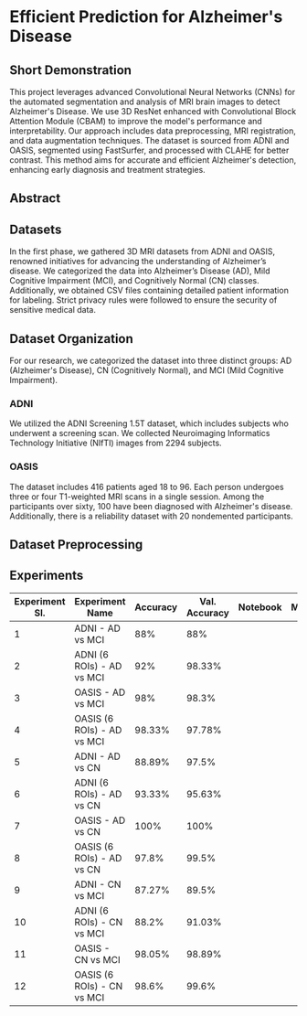 # Efficient Prediction for Alzheimer's Disease

## Short Demonstration
This project leverages advanced Convolutional Neural Networks (CNNs) for the automated segmentation and analysis of MRI brain images to detect Alzheimer's Disease. We use 3D ResNet enhanced with Convolutional Block Attention Module (CBAM) to improve the model's performance and interpretability. Our approach includes data preprocessing, MRI registration, and data augmentation techniques. The dataset is sourced from ADNI and OASIS, segmented using FastSurfer, and processed with CLAHE for better contrast. This method aims for accurate and efficient Alzheimer's detection, enhancing early diagnosis and treatment strategies.

## Abstract



## Datasets
In the first phase, we gathered 3D MRI datasets from ADNI and OASIS, renowned initiatives for advancing the understanding of Alzheimer’s disease. We categorized the data into Alzheimer’s Disease (AD), Mild Cognitive Impairment (MCI), and Cognitively Normal (CN) classes. Additionally, we obtained CSV files containing detailed patient information for labeling. Strict privacy rules were followed to ensure the security of sensitive medical data.

## Dataset Organization
For our research, we categorized the dataset into three distinct groups: AD (Alzheimer's Disease), CN (Cognitively Normal), and MCI (Mild Cognitive Impairment).

### ADNI 
We utilized the ADNI Screening 1.5T dataset, which includes subjects who underwent a screening scan. We collected Neuroimaging Informatics Technology Initiative (NIfTI) images from 2294 subjects.

### OASIS
The dataset includes 416 patients aged 18 to 96. Each person undergoes three or four T1-weighted MRI scans in a single session. Among the participants over sixty, 100 have been diagnosed with Alzheimer's disease. Additionally, there is a reliability dataset with 20 nondemented participants.

## Dataset Preprocessing


## Experiments

| Experiment Sl. | Experiment Name | Accuracy | Val. Accuracy | Notebook | Model |
| -------------- | --------------- | -------- | --------------| -------- | ----- |
|       1        | ADNI - AD vs MCI| 88%      | 88%           |          |       |
|       2        | ADNI (6 ROIs) - AD vs MCI| 92% | 98.33%    |          |       |
|       3        | OASIS - AD vs MCI| 98%  | 98.3%            |          |       |
|       4        | OASIS (6 ROIs) - AD vs MCI | 98.33% | 97.78% |        |       |
|       5        | ADNI - AD vs CN | 88.89% | 97.5%           |          |       |
|       6        | ADNI (6 ROIs) - AD vs CN | 93.33% | 95.63% |        |       |
|       7        | OASIS - AD vs CN | 100% | 100%             |          |       | 
|       8        | OASIS (6 ROIs) - AD vs CN | 97.8% | 99.5%  |          |       |
|       9        | ADNI - CN vs MCI | 87.27% | 89.5%          |          |       |
|       10       | ADNI (6 ROIs) - CN vs MCI | 88.2% | 91.03% |          |       | 
|       11       | OASIS - CN vs MCI | 98.05% | 98.89%        |          |       |
|       12       | OASIS (6 ROIs) - CN vs MCI | 98.6% | 99.6% |          |       |